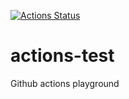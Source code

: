 
[![Actions Status](https://github.com/Jaesin/actions-test/workflows/blank/badge.svg)](https://github.com/Jaesin/actions-test/actions)

# actions-test
Github actions playground
